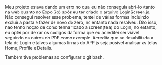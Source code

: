 Meu projeto estava dando um erro no qual eu não conseguia abrí-lo (tanto na web quanto no Expo Go) após eu ter criado o arquivo LoginScreen.js. Não consegui resolver esse problema, tentei de várias formas incluindo excluir a pasta e fazer de novo do zero, no entanto nada resolveu. Dito isso, não tenho noção de como tenha ficado a screen(tela) do Login, no entanto, eu optei por deixar os códigos da forma que eu acreditei ser viável seguindo os outros do PDF como exemplo. Acredito que se desabilitada a tela de Login e talves algumas linhas do APP.js seja posivel analisar as telas Home, Profile e Details. 

Também tive problemas ao configurar o git bash.
